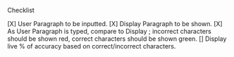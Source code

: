 Checklist

[X] User Paragraph to be inputted.
[X] Display Paragraph to be shown.
[X] As User Paragraph is typed, compare to Display ; incorrect characters should be shown red, correct characters should be shown green.
[] Display live % of accuracy based on correct/incorrect characters.
